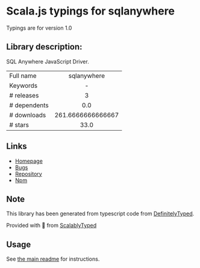 
# Scala.js typings for sqlanywhere

Typings are for version 1.0

## Library description:
SQL Anywhere JavaScript Driver.

|                    |                 |
| ------------------ | :-------------: |
| Full name          | sqlanywhere |
| Keywords           | - |
| # releases         | 3 |
| # dependents       | 0.0 |
| # downloads        | 261.6666666666667 |
| # stars            | 33.0 |

## Links
- [Homepage](https://github.com/sqlanywhere/node-sqlanywhere#readme)
- [Bugs](https://github.com/sqlanywhere/node-sqlanywhere/issues)
- [Repository](https://github.com/sqlanywhere/node-sqlanywhere)
- [Npm](https://www.npmjs.com/package/sqlanywhere)
    


## Note
This library has been generated from typescript code from [DefinitelyTyped](https://definitelytyped.org).

Provided with :purple_heart: from [ScalablyTyped](https://github.com/oyvindberg/ScalablyTyped)

## Usage
See [the main readme](../../readme.md) for instructions.


